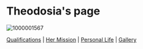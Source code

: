 # Theodosia's page

![1000001567](https://user-images.githubusercontent.com/122947311/226085581-ab7cd70c-7532-40a8-b9af-499c61a91ab7.jpg)

[Qualifications](Qualifications.md) | [Her Mission](Her-Mission.md) | [Personal Life](Personal-Life.md) | [Gallery](Gallery.md)
